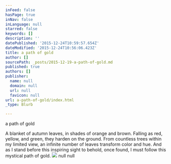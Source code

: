 ```yaml
---
inFeed: false
hasPage: true
inNav: false
inLanguage: null
starred: false
keywords: []
description: ''
datePublished: '2015-12-24T10:59:57.654Z'
dateModified: '2015-12-24T10:56:06.423Z'
title: a path of gold
author: []
sourcePath: _posts/2015-12-19-a-path-of-gold.md
published: true
authors: []
publisher:
  name: null
  domain: null
  url: null
  favicon: null
url: a-path-of-gold/index.html
_type: Blurb

---
```

a path of gold

A blanket of autumn leaves,
in shades of orange and brown.
Falling as red, yellow, and green,
they harden on the ground. 
From countless trees
within my limited view,
an infinite number of leaves
transform color and hue.
And as I stand before
this inspiring sight to behold,
once found, I must follow 
this mystical path of gold.
![](https://the-grid-user-content.s3-us-west-2.amazonaws.com/4e8e9803-4cfb-4cb5-b8d1-9ab24e184169.jpg)
null
null